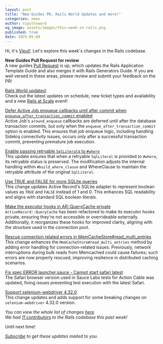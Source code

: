 ```yaml
---
layout: post
title: "New Guides PR, Rails World Updates and more!"
categories: news
author: vipulnsward
og_image: assets/images/this-week-in-rails.png
published: true
date: 2025-05-09
---
```


Hi, it's [Vipul!](https://www.saeloun.com/team/vipul/). Let's explore this week's changes in the Rails codebase.

**New Guides Pull Request for review**  
A new guides [Pull Request](https://github.com/rails/rails/pull/55020) is up, which updates the Rails Application Template Guide and also merges it with Rails Generators Guide.
If you are well versed in these areas, please review and submit your feedback on the PR!

[Rails World updates!](https://rubyonrails.org/2025/5/6/rails-world-2025-two-big-updates)  
Check out the latest updates on schedule, new ticket types and availability and a new [Rails at Scale](https://rubyonrails.org/world/2025/rails_at_scale) event!

[Defer Active Job enqueue callbacks until after commit when `enqueue_after_transaction_commit` enabled](https://github.com/rails/rails/pull/55004)  
Active Job's `around_enqueue` callbacks are deferred until after the database transaction commits, but only when the `enqueue_after_transaction_commit` option is enabled. 
This ensures that job enqueue logic, including handling Sidekiq connectivity issues, occurs only after a successful transaction commit, preventing premature job execution.

[Enable passing retryable `SqlLiteral`s to `#where`](https://github.com/rails/rails/pull/54951)  
This update ensures that when a retryable `SqlLiteral` is provided to `#where`, its retryable status is preserved. The modification adjusts the internal handling within `#build_where_clause` and WhereClause to maintain the retryable attribute of the original `SqlLiteral`.

[Use TRUE and FALSE for more SQLite queries](https://github.com/rails/rails/pull/55015)  
This change updates Active Record's SQLite adapter to represent boolean values as `TRUE` and `FALSE` instead of 1 and 0. This enhances SQL readability and aligns with standard SQL boolean literals.

[Make the executor hooks in AR::QueryCache private](https://github.com/rails/rails/pull/55007)  
`ActiveRecord::QueryCache` has been refactored to make its executor hooks private, ensuring they're not accessible or overrideable externally. Additionally, it reorganizes these hooks for improved clarity, aligning with the structure used in the connection pool.

[Rescue connection related errors in MemCacheStore#read_multi_entries](https://github.com/rails/rails/pull/55000)  
This change enhances the `MemCacheStore#read_multi_entries` method by adding error handling for connection-related issues. Previously, network interruptions during bulk reads from Memcached could cause failures; such errors are now properly rescued, improving resilience in distributed caching scenarios.

[Fix spec ERROR launcher.sauce - Cannot start safari latest](https://github.com/rails/rails/pull/55013)  
The Safari browser version used in Sauce Labs tests for Action Cable was updated, fixing issues preventing test execution with the latest Safari.

[Support selenium-webdriver 4.32.0](https://github.com/rails/rails/commit/8819ab5ba521ed93504a0797e2a5ef74081e4c0c)  
This change updates and adds support for some breaking changes on `selenium-webdriver` 4.32.0 version.

_You can view the whole list of changes [here](https://github.com/rails/rails/compare/@%7B2025-05-02%7D...main@%7B2025-05-09%7D)._  
_We had [11 contributors](https://contributors.rubyonrails.org/contributors/in-time-window/20250502-20250509) to the Rails codebase this past week!_

Until next time!

_[Subscribe](https://world.hey.com/this.week.in.rails) to get these updates mailed to you._
